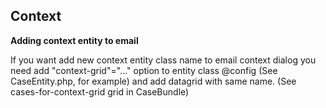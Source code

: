 ## Context ##

**Adding context entity to email**

If you want add new context entity class name to email context dialog you need add
"context-grid"="..." option to entity class @config (See CaseEntity.php, for example)
and add datagrid with same name. (See cases-for-context-grid grid in CaseBundle) 
